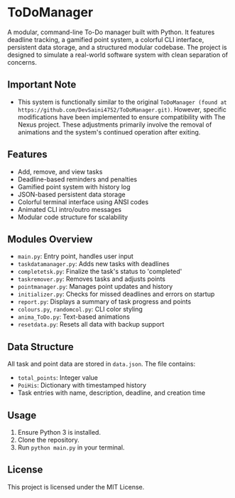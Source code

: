 # ToDoManager 

A modular, command-line To-Do manager built with Python. It features deadline tracking, a gamified point system, a colorful CLI interface, persistent data storage, and a structured modular codebase. The project is designed to simulate a real-world software system with clean separation of concerns.

## Important Note
- This system is functionally similar to the original `ToDoManager (found at https://github.com/DevSaini4752/ToDoManager.git)`. However, specific modifications have been implemented to ensure compatibility with The Nexus project. These adjustments primarily involve the removal of animations and the system's continued operation after exiting.

## Features

- Add, remove, and view tasks
- Deadline-based reminders and penalties
- Gamified point system with history log
- JSON-based persistent data storage
- Colorful terminal interface using ANSI codes
- Animated CLI intro/outro messages
- Modular code structure for scalability

## Modules Overview

- `main.py`: Entry point, handles user input
- `taskdatamanager.py`: Adds new tasks with deadlines
- `completetsk.py`: Finalize the task's status to 'completed'
- `taskremover.py`: Removes tasks and adjusts points
- `pointmanager.py`: Manages point updates and history
- `initializer.py`: Checks for missed deadlines and errors on startup
- `report.py`: Displays a summary of task progress and points
- `colours.py`, `randomcol.py`: CLI color styling
- `anima_ToDo.py`: Text-based animations
- `resetdata.py`: Resets all data with backup support

## Data Structure

All task and point data are stored in `data.json`. The file contains:
- `total_points`: Integer value
- `PoiHis`: Dictionary with timestamped history
- Task entries with name, description, deadline, and creation time

## Usage

1. Ensure Python 3 is installed.
2. Clone the repository.
3. Run `python main.py` in your terminal.

## License

This project is licensed under the MIT License.